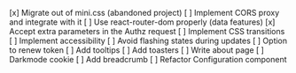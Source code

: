 [x] Migrate out of mini.css (abandoned project)
[ ] Implement CORS proxy and integrate with it
[ ] Use react-router-dom properly (data features)
[x] Accept extra parameters in the Authz request
[ ] Implement CSS transitions
[ ] Implement accessibility
[ ] Avoid flashing states during updates
[ ] Option to renew token
[ ] Add tooltips
[ ] Add toasters
[ ] Write about page
[ ] Darkmode cookie
[ ] Add breadcrumb
[ ] Refactor Configuration component
